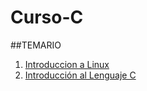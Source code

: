 # Curso-C

##TEMARIO

1. [Introduccion a Linux](http://nbviewer.jupyter.org/github/Rogger794/Curso-C/blob/master/Clase1/Clase1.ipynb)
2. [Introducción al Lenguaje C](http://nbviewer.jupyter.org/github/Rogger794/Curso-C/blob/master/Clase2.ipynb)
